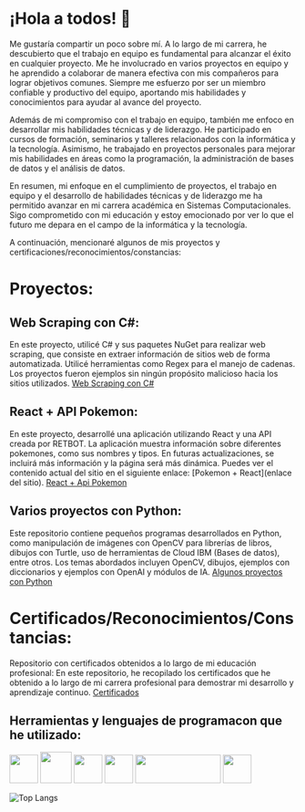 # ¡Hola a todos! 👋

Me gustaría compartir un poco sobre mí. A lo largo de mi carrera, he descubierto que el trabajo en equipo es fundamental para alcanzar el éxito en cualquier proyecto. Me he involucrado en varios proyectos en equipo y he aprendido a colaborar de manera efectiva con mis compañeros para lograr objetivos comunes. Siempre me esfuerzo por ser un miembro confiable y productivo del equipo, aportando mis habilidades y conocimientos para ayudar al avance del proyecto.

Además de mi compromiso con el trabajo en equipo, también me enfoco en desarrollar mis habilidades técnicas y de liderazgo. He participado en cursos de formación, seminarios y talleres relacionados con la informática y la tecnología. Asimismo, he trabajado en proyectos personales para mejorar mis habilidades en áreas como la programación, la administración de bases de datos y el análisis de datos.

En resumen, mi enfoque en el cumplimiento de proyectos, el trabajo en equipo y el desarrollo de habilidades técnicas y de liderazgo me ha permitido avanzar en mi carrera académica en Sistemas Computacionales. Sigo comprometido con mi educación y estoy emocionado por ver lo que el futuro me depara en el campo de la informática y la tecnología.

A continuación, mencionaré algunos de mis proyectos y certificaciones/reconocimientos/constancias:

# Proyectos:

## Web Scraping con C#: 
En este proyecto, utilicé C# y sus paquetes NuGet para realizar web scraping, que consiste en extraer información de sitios web de forma automatizada. Utilicé herramientas como Regex para el manejo de cadenas. Los proyectos fueron ejemplos sin ningún propósito malicioso hacia los sitios utilizados.
<a href="https://github.com/Ivan-Herrera-Garcia/Web-Scraping">Web Scraping con C#</a>

## React + API Pokemon: 
En este proyecto, desarrollé una aplicación utilizando React y una API creada por RETBOT. La aplicación muestra información sobre diferentes pokemones, como sus nombres y tipos. En futuras actualizaciones, se incluirá más información y la página será más dinámica. Puedes ver el contenido actual del sitio en el siguiente enlace: [Pokemon + React](enlace del sitio).
<a href="https://github.com/Ivan-Herrera-Garcia/React---Pokemon">React + Api Pokemon</a>

## Varios proyectos con Python: 
Este repositorio contiene pequeños programas desarrollados en Python, como manipulación de imágenes con OpenCV para librerías de libros, dibujos con Turtle, uso de herramientas de Cloud IBM (Bases de datos), entre otros. Los temas abordados incluyen OpenCV, dibujos, ejemplos con diccionarios y ejemplos con OpenAI y módulos de IA.
<a href="https://github.com/Ivan-Herrera-Garcia/Things-with-Python">Algunos proyectos con Python</a>
 
# Certificados/Reconocimientos/Constancias:

Repositorio con certificados obtenidos a lo largo de mi educación profesional: En este repositorio, he recopilado los certificados que he obtenido a lo largo de mi carrera profesional para demostrar mi desarrollo y aprendizaje continuo.
<a href="https://github.com/Ivan-Herrera-Garcia/Certificados">Certificados</a>

## Herramientas y lenguajes de programacon que he utilizado:
<img src=https://user-images.githubusercontent.com/71898783/234955046-9264f35f-3485-48dc-a564-5ebc88cde669.png width=50 height=50></a>
<img src=https://user-images.githubusercontent.com/71898783/234958521-f357b8fe-01bc-471b-999b-349057d5b1b8.png width=55 height=55></a>
<img src=https://user-images.githubusercontent.com/71898783/234955778-9378266f-5b15-419e-8a1e-9f25dfd8c96a.png width=50 height=50></a>
<img src=https://user-images.githubusercontent.com/71898783/234955873-0e7a1cbd-b088-40db-9f7f-e23bb52364c1.png width=50 height=50></a>
<img src=https://user-images.githubusercontent.com/71898783/234956990-311aeab9-8274-46f1-936f-aee7a882cacb.png width=150 height=50></a>
<img src=https://user-images.githubusercontent.com/71898783/234957182-6a963dda-90cf-42a8-95a7-94b81b74671b.jpg width=50 height=50></a>

![Top Langs](https://github-readme-stats.vercel.app/api/top-langs/?username=Ivan-Herrera-Garcia&layout=compact&theme=dark)


